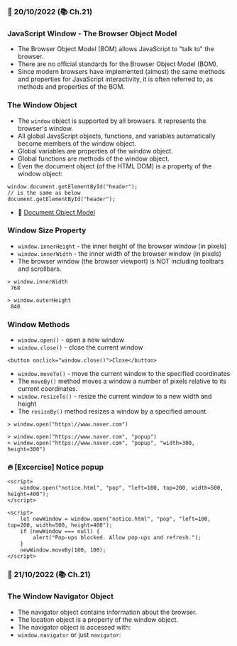 ### 📅 20/10/2022 (📚 Ch.21)

### JavaScript Window - The Browser Object Model

- The Browser Object Model (BOM) allows JavaScript to "talk to" the browser.
- There are no official standards for the Browser Object Model (BOM).
- Since modern browsers have implemented (almost) the same methods and properties for JavaScript interactivity, it is often referred to, as methods and properties of the BOM.

### The Window Object

- The `window` object is supported by all browsers. It represents the browser's window.
- All global JavaScript objects, functions, and variables automatically become members of the window object.
- Global variables are properties of the window object.
- Global functions are methods of the window object.
- Even the document object (of the HTML DOM) is a property of the window object:

```
window.document.getElementById("header");
// is the same as below
document.getElementById("header");
```

- 🔗 [Document Object Model](https://developer.mozilla.org/en-US/docs/Web/API/Window)

### Window Size Property

- `window.innerHeight` - the inner height of the browser window (in pixels)
- `window.innerWidth` - the inner width of the browser window (in pixels)
- The browser window (the browser viewport) is NOT including toolbars and scrollbars.

```
> window.innerWidth
 768

> window.outerHeight
 840
```

### Window Methods

- `window.open()` - open a new window
- `window.close()` - close the current window

```
<button onclick="window.close()">Close</button>
```

- `window.moveTo()` - move the current window to the specified coordinates
- The `moveBy()` method moves a window a number of pixels relative to its current coordinates.
- `window.resizeTo()` - resize the current window to a new width and height
- The `resizeBy()` method resizes a window by a specified amount.

```
> window.open("https://www.naver.com")

> window.open("https://www.naver.com", "popup")
> window.open("https://www.naver.com", "popup", "width=300, height=300")
```

### 🔥 **[Excercise]** Notice popup

```
<script>
	window.open("notice.html", "pop", "left=100, top=200, width=500, height=400");
</script>
```

```
<script>
	let newWindow = window.open("notice.html", "pop", "left=100, top=200, width=500, height=400");
	if (newWindow === null) {
		alert("Pop-ups blocked. Allow pop-ups and refresh.");
	}
	newWindow.moveBy(100, 100);
</script>
```

### 📅 21/10/2022 (📚 Ch.21)

### The Window Navigator Object

- The navigator object contains information about the browser.
- The location object is a property of the window object.
- The navigator object is accessed with:
- `window.navigator` or just `navigator`:
